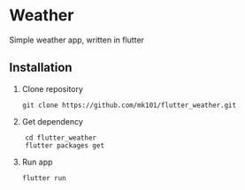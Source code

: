 # Weather

Simple weather app, written in flutter

## Installation

1. Clone repository

    `git clone https://github.com/mk101/flutter_weather.git`

2. Get dependency 
```
    cd flutter_weather
    flutter packages get
```
3. Run app

    `flutter run`